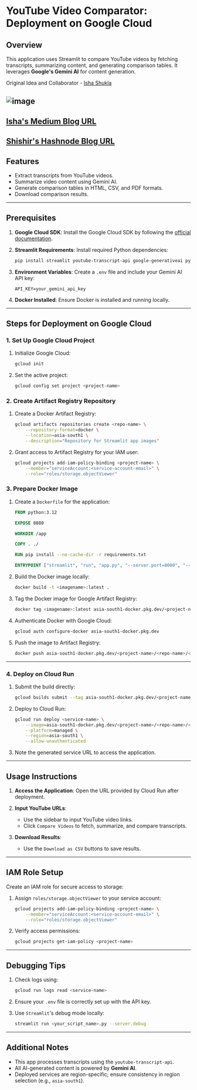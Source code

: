 # YouTube Video Comparator: Deployment on Google Cloud

## Overview
This application uses Streamlit to compare YouTube videos by fetching transcripts, summarizing content, and generating comparison tables. It leverages **Google's Gemini AI** for content generation.

Original Idea and Collaborator - [Isha Shukla](https://github.com/isha1225)

![image](https://github.com/user-attachments/assets/2dace121-001f-4186-ab43-69a4d4a97b13)
---
[Isha's Medium Blog URL](https://medium.com/@isha.shukla25/4e748f6b8071) 
---
[Shishir's Hashnode Blog URL](https://hashnode.com/@ShishirSrivastav)
---

## Features
- Extract transcripts from YouTube videos.
- Summarize video content using Gemini AI.
- Generate comparison tables in HTML, CSV, and PDF formats.
- Download comparison results.

---

## Prerequisites

1. **Google Cloud SDK**:
   Install the Google Cloud SDK by following the [official documentation](https://cloud.google.com/sdk/docs/install).

2. **Streamlit Requirements**:
   Install required Python dependencies:
   ```bash
   pip install streamlit youtube-transcript-api google-generativeai python-dotenv
   ```

3. **Environment Variables**:
   Create a `.env` file and include your Gemini AI API key:
   ```env
   API_KEY=your_gemini_api_key
   ```

4. **Docker Installed**:
   Ensure Docker is installed and running locally.

---

## Steps for Deployment on Google Cloud

### 1. **Set Up Google Cloud Project**

1. Initialize Google Cloud:
   ```bash
   gcloud init
   ```
2. Set the active project:
   ```bash
   gcloud config set project <project-name>
   ```

### 2. **Create Artifact Registry Repository**

1. Create a Docker Artifact Registry:
   ```bash
   gcloud artifacts repositories create <repo-name> \
       --repository-format=docker \
       --location=asia-south1 \
       --description="Repository for Streamlit app images"
   ```
2. Grant access to Artifact Registry for your IAM user:
   ```bash
   gcloud projects add-iam-policy-binding <project-name> \
       --member="serviceAccount:<service-account-email>" \
       --role="roles/storage.objectViewer"
   ```

### 3. **Prepare Docker Image**

1. Create a `Dockerfile` for the application:
   ```dockerfile
   FROM python:3.12

   EXPOSE 8080

   WORKDIR /app

   COPY . ./

   RUN pip install --no-cache-dir -r requirements.txt

   ENTRYPOINT ["streamlit", "run", "app.py", "--server.port=8080", "--server.address=0.0.0.0"]
   ```

2. Build the Docker image locally:
   ```bash
   docker build -t <imagename>:latest .
   ```

3. Tag the Docker image for Google Artifact Registry:
   ```bash
   docker tag <imagename>:latest asia-south1-docker.pkg.dev/<project-name>/<repo-name>/<imagename>:latest
   ```

4. Authenticate Docker with Google Cloud:
   ```bash
   gcloud auth configure-docker asia-south1-docker.pkg.dev
   ```

5. Push the image to Artifact Registry:
   ```bash
   docker push asia-south1-docker.pkg.dev/<project-name>/<repo-name>/<imagename>:latest
   ```

---

### 4. **Deploy on Cloud Run**

1. Submit the build directly:
   ```bash
   gcloud builds submit --tag asia-south1-docker.pkg.dev/<project-name>/<repo-name>/<imagename>:latest
   ```

2. Deploy to Cloud Run:
   ```bash
   gcloud run deploy <service-name> \
       --image=asia-south1-docker.pkg.dev/<project-name>/<repo-name>/<imagename>:latest \
       --platform=managed \
       --region=asia-south1 \
       --allow-unauthenticated
   ```

3. Note the generated service URL to access the application.

---

## Usage Instructions

1. **Access the Application**:
   Open the URL provided by Cloud Run after deployment.

2. **Input YouTube URLs**:
   - Use the sidebar to input YouTube video links.
   - Click `Compare Videos` to fetch, summarize, and compare transcripts.

3. **Download Results**:
   - Use the `Download as CSV` buttons to save results.

---

## IAM Role Setup

Create an IAM role for secure access to storage:

1. Assign `roles/storage.objectViewer` to your service account:
   ```bash
   gcloud projects add-iam-policy-binding <project-name> \
       --member="serviceAccount:<service-account-email>" \
       --role="roles/storage.objectViewer"
   ```

2. Verify access permissions:
   ```bash
   gcloud projects get-iam-policy <project-name>
   ```

---

## Debugging Tips

1. Check logs using:
   ```bash
   gcloud run logs read <service-name>
   ```

2. Ensure your `.env` file is correctly set up with the API key.

3. Use `Streamlit`'s debug mode locally:
   ```bash
   streamlit run <your_script_name>.py --server.debug
   ```

---

## Additional Notes

- This app processes transcripts using the `youtube-transcript-api`.
- All AI-generated content is powered by **Gemini AI**.
- Deployed services are region-specific; ensure consistency in region selection (e.g., `asia-south1`).

